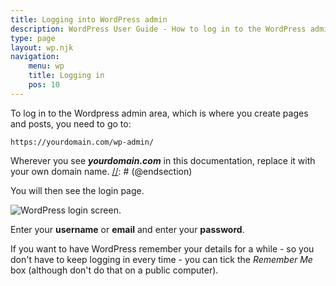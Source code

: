 ```yaml
---
title: Logging into WordPress admin
description: WordPress User Guide - How to log in to the WordPress admin area.
type: page
layout: wp.njk
navigation: 
    menu: wp
    title: Logging in
    pos: 10
---
```

To log in to the Wordpress admin area, which is where you create pages and posts, you need to go to:

```https://yourdomain.com/wp-admin/```

[//]: # (@section | wp-hilite)
Wherever you see ***yourdomain.com*** in this documentation, replace it with your own domain name.
[//]: # (@endsection)

You will then see the login page.

![WordPress login screen.](/wordpress/images/logging-in/login-screen.png "class=s50 left")

Enter your **username** or **email** and enter your **password**. 

If you want to have WordPress remember your details for a while - so you don't have to keep logging in every time - you can tick the *Remember Me* box (although don't do that on a public computer).


